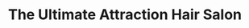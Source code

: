 ---
title: "The Ultimate Attraction Hair Salon"
url: /derry/the-ultimate-attraction-hair-salon/
shop: hairdresser
---